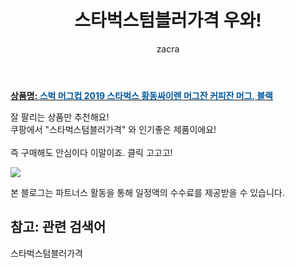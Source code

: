 ﻿---
layout: post
title:  "스타벅스텀블러가격 우와!"
author: zacra
categories: [ 아이템 ]
tags: [스타벅스텀블러가격]
image: https://static.coupangcdn.com/image/vendor_inventory/d8fd/2d8b5b49db5098ee4e06671a9a0af963cf11d88ea02abb77519bac1f7302.jpg 
description: "쿠팡에서 스타벅스텀블러가격 관련 상품으로 가장 잘팔리는 제품 중 하나라는 사실!!."
rating: 4.5
---

<a href="https://link.coupang.com/re/AFFSDP?lptag=AF8407795&pageKey=2191094801&itemId=3726946356&vendorItemId=73759221716&traceid=V0-153-45e20fb2f0dfd5d9"><b>상품명: <font color='#01579B'>스벅 머그컵 2019 스타벅스 황동싸이렌 머그잔 커피잔 머그, 블랙</font></b></a>

잘 팔리는 상품만 추천해요!<br/>
쿠팡에서 "스타벅스텀블러가격" 와 인기좋은 제품이에요!<br/><br/>
즉 구매해도 안심이다 이말이죠. 클릭 고고고! <br/>



<a href="https://link.coupang.com/re/AFFSDP?lptag=AF8407795&pageKey=2191094801&itemId=3726946356&vendorItemId=73759221716&traceid=V0-153-45e20fb2f0dfd5d9"><img src="https://thumbnail8.coupangcdn.com/thumbnails/remote/q89/image/vendor_inventory/12df/010c8d0acff7b8f8a0f821d5bf9d06f86e1f8112f81ab4f447b74a1da571.JPEG"></a> 

본 블로그는 파트너스 활동을 통해 일정액의 수수료를 제공받을 수 있습니다.

## 참고: 관련 검색어    
스타벅스텀블러가격
